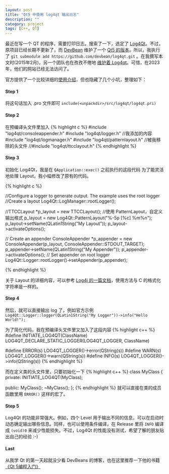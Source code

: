 ```yaml
---
layout: post
title: "Qt5 中使用 log4qt 输出日志"
description: ""
category: project 
tags: [C++, QT]
---
```


最近在写一个 QT 的程序，需要打印日志。搜索了一下，选定了 [Log4Qt][]。不过，原项目已经长期不更新了，而 [DevBean][db] 维护了一个 [Qt5 的版本][qt5]。所以，我执行了 `git submodule add https://github.com/devbean/log4qt.git` 。在我撰写本文时(2015年2月)，另一个团队也在孜孜不倦地 [维护着 Log4qt][lq2]。可惜，在2023年，他们的网站已经无法访问了。  



官方提供了一个比较详细的[使用介绍][Log4Qt]，但也隐藏了几个小坑，整理如下：

#### Step 1
将这句话加入 .pro 文件即可
`include(<unpackdir>/src/log4qt/log4qt.pri)`


#### Step 2
在预编译头文件里加入
{% highlight c %}
#include "log4qt/consoleappender.h"
#include "log4qt/logger.h"
//我添加的内容
#include "log4qt/logmanager.h"
#include "log4qt/patternlayout.h"
//被我移除的头文件
//#include "log4qt/ttcclayout.h"
{% endhighlight %}


#### Step 3
初始化 Log4Qt，我是在 `QApplication::exec()` 之前执行的这段代码
为了能灵活地处理 Layout，我小幅修改了原有的代码。

{% highlight c %}

//Configure a logger to generate output. The example uses the root logger
//Create a layout
Log4Qt::LogManager::rootLogger();

//TTCCLayout *p_layout = new TTCCLayout();
//使用 PatternLayout，自定义输出格式
p_layout = new Log4Qt::PatternLayout("%-5p [%c] %m%n");
p_layout->setName(QLatin1String("My Layout"));
p_layout->activateOptions();

// Create an appender
ConsoleAppender *p_appender = new ConsoleAppender(p_layout, ConsoleAppender::STDOUT_TARGET);
p_appender->setName(QLatin1String("My Appender"));
p_appender->activateOptions();
// Set appender on root logger
Log4Qt::Logger::rootLogger()->setAppender(p_appender);

{% endhighlight %}

关于 Layout 的详细内容，可以参考 [Log4j 的一篇文档][layout]，使用方法与 C 的格式化字符串是一样的。


#### Step 4
然后，就可以直接输出 log 了，例如官方示例  
`Log4Qt::Logger::logger(QLatin1String("My Logger"))->info("Hello World!");`

为了简化代码，我在预编译头文件里又加入了这段内容
{% highlight c++ %}
#define INITIATE_LOG4QT(ClassName) LOG4QT_DECLARE_STATIC_LOGGER(LOG4QT_LOGGER, ClassName)

#define ERROR(s) LOG4QT_LOGGER()->error(QString(s))
#define WARN(s) LOG4QT_LOGGER()->warn(QString(s))
#define INFO(s) LOG4QT_LOGGER()->info(QString(s))
{% endhighlight %}

而在定义类的头文件里，只要初始化一下
{% highlight c++ %}
class MyClass
{
private:
    INITIATE_LOG4QT(MyClass);

public:
    MyClass();
    ~MyClass();
};
{% endhighlight %}
就可以直接在类的成员函数里用 `ERROR()` 这样的宏了。

#### Step 5
Log4Qt 的功能非常强大。例如，四个 Level 用于输出不同的信息，可以在启动时动态确定输出哪些信息。同样，也可以使用条件编译，在 Release 里将 `INFO` 编译成 `(void)0` 来减少性能损失。不过，Log4Qt 的性能没有测试，希望了解的朋友贴出自己的经验 :-)

#### Last
从我学 Qt 的第一天起就没少看 DevBeans 的博客，也在这里推荐一下他的书籍
<a href="http://www.amazon.cn/gp/product/B00SALSVVG/ref=as_li_ss_tl?ie=UTF8&camp=536&creative=3132&creativeASIN=B00SALSVVG&linkCode=as2&tag=blo-23">《Qt 5编程入门》</a>

[layout]: https://logging.apache.org/log4j/1.2/apidocs/org/apache/log4j/PatternLayout.html
[Log4Qt]: http://log4qt.sourceforge.net/
[db]: http://www.devbean.net/
[qt5]: https://github.com/devbean/log4qt
[lq2]: https://web.archive.org/web/20140808035437/https://gitorious.org/log4qt  

